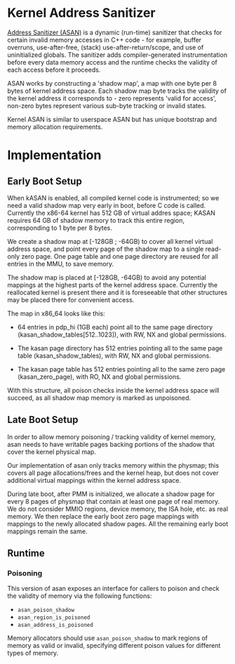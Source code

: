 # Kernel Address Sanitizer

[Address Sanitizer (ASAN)][address-sanitizer] is a dynamic (run-time)
sanitizer that checks for certain invalid memory accesses in C++ code -
for example, buffer overruns, use-after-free, (stack)
use-after-return/scope, and use of uninitialized globals. The sanitizer
adds compiler-generated instrumentation before every data memory access
and the runtime checks the validity of each access before it proceeds.

ASAN works by constructing a 'shadow map', a map with one byte per 8
bytes of kernel address space. Each shadow map byte tracks the validity
of the kernel address it corresponds to - zero represents 'valid for
access', non-zero bytes represent various sub-byte tracking or invalid
states.

Kernel ASAN is similar to userspace ASAN but has unique bootstrap and
memory allocation requirements.

# Implementation
## Early Boot Setup

When kASAN is enabled, all compiled kernel code is instrumented; so we
need a valid shadow map very early in boot, before C code is called.
Currently the x86-64 kernel has 512 GB of virtual addres space; KASAN
requires 64 GB of shadow memory to track this entire region,
corresponding to 1 byte per 8 bytes.

We create a shadow map at [-128GB ; -64GB) to cover all kernel virtual
address space, and point every page of the shadow map to a single
read-only zero page. One page table and one page directory are reused
for all entries in the MMU, to save memory.

The shadow map is placed at [-128GB, -64GB) to avoid any potential
mappings at the highest parts of the kernel address space. Currently
the reallocated kernel is present there and it is foreseeable that
other structures may be placed there for convenient access.

The map in x86_64 looks like this:

* 64 entries in pdp_hi (1GB each) point all to the same page directory
  (kasan_shadow_tables[512..1023]), with RW, NX and global permissions.

* The kasan page directory has 512 entries pointing all to the same page
  table (kasan_shadow_tables), with RW, NX and global permissions.

* The kasan page table has 512 entries pointing all to the same zero
  page (kasan_zero_page), with RO, NX and global permissions.

With this structure, all poison checks inside the kernel address space
will succeed, as all shadow map memory is marked as unpoisoned.

## Late Boot Setup

In order to allow memory poisoning / tracking validity of kernel memory,
asan needs to have writable pages backing portions of the shadow that
cover the kernel physical map.

Our implementation of asan only tracks memory within the physmap; this
covers all page allocations/frees and the kernel heap, but does not
cover additional virtual mappings within the kernel address space.

During late boot, after PMM is initialized, we allocate a shadow page for
every 8 pages of physmap that contain at least one page of real memory.
We do not consider MMIO regions, device memory, the ISA hole, etc. as
real memory. We then replace the early boot zero page mappings with
mappings to the newly allocated shadow pages. All the remaining early
boot mappings remain the same.

## Runtime

### Poisoning

This version of asan exposes an interface for callers to poison and check the
validity of memory via the following functions:

* `asan_poison_shadow`
* `asan_region_is_poisoned`
* `asan_address_is_poisoned`

Memory allocators should use `asan_poison_shadow` to mark regions of memory as
valid or invalid, specifying different poison values for different types of
memory.

[address-sanitizer]: https://clang.llvm.org/docs/AddressSanitizer.html
